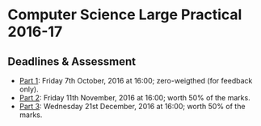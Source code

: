# Computer Science Large Practical 2016-17

## Deadlines & Assessment
* [Part 1](https://bitbucket.org/patras/cslp-16-17/src/ff82b37587aee6436c06e953332292500354615d/part1_assessment.txt?at=master&fileviewer=file-view-default): Friday 7th October, 2016 at 16:00; zero-weigthed (for feedback only).
* [Part 2](https://bitbucket.org/patras/cslp-16-17/src/79c1bda2c12360554bb9249ed5e6dbca37a1a730/part2_assessment.txt?at=master&fileviewer=file-view-default): Friday 11th November, 2016 at 16:00; worth 50% of the marks.
* [Part 3](https://bitbucket.org/patras/cslp-16-17/src/79c1bda2c12360554bb9249ed5e6dbca37a1a730/part3_assessment.txt?at=master&fileviewer=file-view-default): Wednesday 21st December, 2016 at 16:00; worth 50% of the marks.